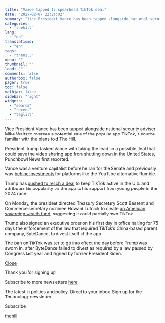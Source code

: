 ```yaml
---
title: "Vance tapped to spearhead TikTok deal"
date: "2025-02-07 22:26:02"
summary: "Vice President Vance has been tapped alongside national security adviser Mike Waltz to oversee a potential sale of the popular app TikTok, a source familiar with the plans told The Hill. President Trump tasked Vance with taking the lead on a possible deal that could save the video sharing app..."
categories:
  - "thehill"
lang:
  - "en"
translations:
  - "en"
tags:
  - "thehill"
menu: ""
thumbnail: ""
lead: ""
comments: false
authorbox: false
pager: true
toc: false
mathjax: false
sidebar: "right"
widgets:
  - "search"
  - "recent"
  - "taglist"
---
```


Vice President Vance has been tapped alongside national security adviser Mike Waltz to oversee a potential sale of the popular app TikTok, a source familiar with the plans told The Hill.

President Trump tasked Vance with taking the lead on a possible deal that could save the video sharing app from shutting down in the United States, Punchbowl News first reported.

Vance was a venture capitalist before he ran for the Senate and previously was [behind investments](https://www.wsj.com/articles/peter-thiel-j-d-vance-invest-in-rumble-video-platform-popular-on-political-right-11621447661) for platforms like the YouTube alternative Rumble.

Trump has [pushed to reach a deal](https://thehill.com/policy/technology/5113002-how-trump-turned-the-tiktok-ban-into-a-political-asset/) to keep TikTok active in the U.S. and attributes his popularity on the app to his support from young people in the 2024 race.

On Monday, the president directed Treasury Secretary Scott Bessent and Commerce secretary nominee Howard Lutnick to create [an American sovereign wealth fund](https://thehill.com/policy/technology/5123461-trump-sovereign-wealth-fund-tiktok/), suggesting it could partially own TikTok.

Trump also signed an executive order on his first day in office halting for 75 days the enforcement of the law that required TikTok’s China-based parent company, ByteDance, to divest itself of the app.

The ban on TikTok was set to go into effect the day before Trump was sworn in, after ByteDance failed to divest as required by a law passed by Congress last year and signed by former President Biden.

 
[Close](#sailthru-signup-widget)

Thank you for signing up!

Subscribe to more newsletters [here](http://nxslink.thehill.com/join/7aa/signup)


The latest in politics and policy.
Direct to your inbox.
Sign up for the Technology newsletter















Subscribe

[thehill](https://thehill.com/homenews/administration/5132358-jd-vance-mike-waltz-tiktok-deal/)
